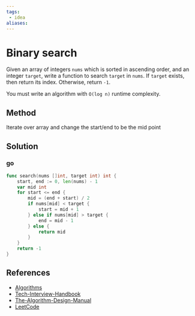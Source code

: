 ```yaml
---
tags:
 - idea
aliases:
---
```


# Binary search

Given an array of integers `nums` which is sorted in ascending order, and an integer `target`, write a function to search `target` in `nums`. If `target` exists, then return its index. Otherwise, return `-1`.

You must write an algorithm with `O(log n)` runtime complexity.

## Method

Iterate over array and change the start/end to be the mid point

## Solution

### go

```go
func search(nums []int, target int) int {
	start, end := 0, len(nums) - 1
	var mid int
	for start <= end {
		mid = (end + start) / 2
		if nums[mid] < target {
			start = mid + 1
		} else if nums[mid] > target {
			end = mid - 1
		} else {
			return mid
		}
	}
	return -1
}
```

## References

- [Algorithms](Algorithms.md)
- [Tech-Interview-Handbook](Tech-Interview-Handbook.md)
- [The-Algorithm-Design-Manual](The-Algorithm-Design-Manual.md)
- [LeetCode](https://leetcode.com/problems/binary-search/)